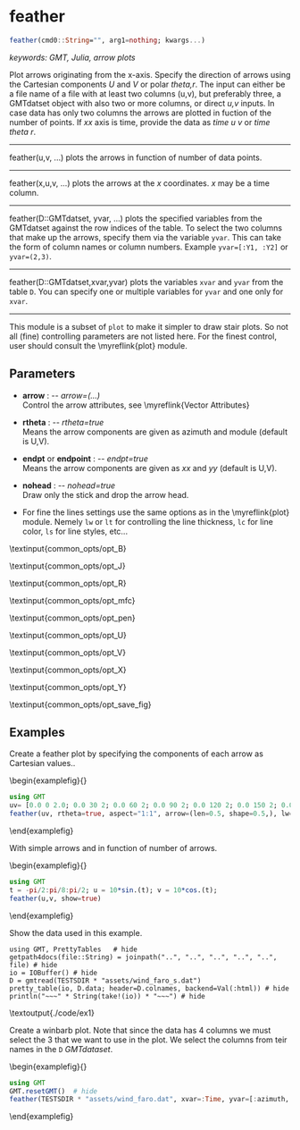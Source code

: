 # feather

```julia
feather(cmd0::String="", arg1=nothing; kwargs...)
```

*keywords: GMT, Julia, arrow plots*

Plot arrows originating from the x-axis. Specify the direction of arrows using the Cartesian components
*U* and *V* or polar *theta,r*. The input can either be a file name of a file with at least two columns (u,v),
but preferably three, a GMTdatset object with also two or more columns, or direct *u,v* inputs. In case data
has only two columns the arrows are plotted in fuction of the number of points. If *xx* axis is time, provide
the data as *time u v* or *time theta r*.

---
feather(u,v, ...) plots the arrows in function of number of data points.

---
feather(x,u,v, ...) plots the arrows at the *x* coordinates. *x* may be a time column.

---
feather(D::GMTdatset, yvar, ...) plots the specified variables from the GMTdatset against the row indices of the table.
To select the two columns that make up the arrows, specify them via the variable `yvar`. This can take the form of
column names or column numbers. Example `yvar=[:Y1, :Y2]` or `yvar=(2,3)`.

---
feather(D::GMTdatset,xvar,yvar) plots the variables `xvar` and `yvar` from the table `D`. You can specify one or
multiple variables for `yvar` and one only for `xvar`.

-----------
This module is a subset of `plot` to make it simpler to draw stair plots. So not all (fine)
controlling parameters are not listed here. For the finest control, user should consult the \myreflink{plot} module.

Parameters
----------

- **arrow** : -- *arrow=(...)*\
    Control the arrow attributes, see \myreflink{Vector Attributes}

- **rtheta** : -- *rtheta=true*\
   Means the arrow components are given as azimuth and module (default is U,V).

- **endpt** or **endpoint** : -- *endpt=true*\
   Means the arrow components are given as *xx* and *yy* (default is U,V).

- **nohead** : -- *nohead=true*\
   Draw only the stick and drop the arrow head.

- For fine the lines settings use the same options as in the \myreflink{plot} module. Nemely `lw` or `lt` for
   controlling the line thickness, `lc` for line color, `ls` for line styles, etc...

\textinput{common_opts/opt_B}

\textinput{common_opts/opt_J}

\textinput{common_opts/opt_R}

\textinput{common_opts/opt_mfc}

\textinput{common_opts/opt_pen}

\textinput{common_opts/opt_U}

\textinput{common_opts/opt_V}

\textinput{common_opts/opt_X}

\textinput{common_opts/opt_Y}

\textinput{common_opts/opt_save_fig}

Examples
--------

Create a feather plot by specifying the components of each arrow as Cartesian values.. 

\begin{examplefig}{}
```julia
using GMT
uv= [0.0 0 2.0; 0.0 30 2; 0.0 60 2; 0.0 90 2; 0.0 120 2; 0.0 150 2; 0.0 180 2; 0.0 210 2; 0.0 240 2; 0.0 270 2; 0.0 300 2; 0.0 330 2; 0.0 360 2];
feather(uv, rtheta=true, aspect="1:1", arrow=(len=0.5, shape=0.5,), lw=0.5, fill=:green, show=true)
```
\end{examplefig}

With simple arrows and in function of number of arrows.

\begin{examplefig}{}
```julia
using GMT
t = -pi/2:pi/8:pi/2; u = 10*sin.(t); v = 10*cos.(t);
feather(u,v, show=true)
```
\end{examplefig}

Show the data used in this example.

```julia:./code/ex1
using GMT, PrettyTables   # hide
getpath4docs(file::String) = joinpath("..", "..", "..", "..", "..", file) # hide
io = IOBuffer() # hide
D = gmtread(TESTSDIR * "assets/wind_faro_s.dat")
pretty_table(io, D.data; header=D.colnames, backend=Val(:html))	# hide
println("~~~" * String(take!(io)) * "~~~") # hide
```

\textoutput{./code/ex1}

Create a winbarb plot. Note that since the data has 4 columns we must select the 3 that we want to use
in the plot. We select the columns from teir names in the `D` *GMTdataset*.

\begin{examplefig}{}
```julia
using GMT
GMT.resetGMT()  # hide
feather(TESTSDIR * "assets/wind_faro.dat", xvar=:Time, yvar=[:azimuth, :vmean], rtheta=true, nohead=1, lw=0.1, show=true)
```
\end{examplefig}